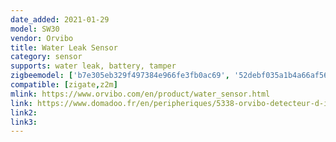 ```yaml
---
date_added: 2021-01-29
model: SW30
vendor: Orvibo
title: Water Leak Sensor
category: sensor
supports: water leak, battery, tamper
zigbeemodel: ['b7e305eb329f497384e966fe3fb0ac69', '52debf035a1b4a66af56415474646c02', 'MultIR']
compatible: [zigate,z2m]
mlink: https://www.orvibo.com/en/product/water_sensor.html
link: https://www.domadoo.fr/en/peripheriques/5338-orvibo-detecteur-d-inondation-zigbee.html
link2: 
link3: 
---
```

